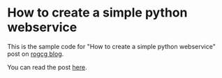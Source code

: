 How to create a simple python webservice
========================================

This is the sample code for "How to create a simple python webservice" post on [rogcg blog](http://rogcg.com).

You can read the post [here](http://www.rogcg.com/blog/2013/02/10/a-simple-python-webservice).
